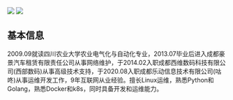 
<img  src="https://github-readme-stats.vercel.app/api?username=ropon&show_icons=true">
<img src="https://github-readme-stats.vercel.app/api/top-langs/?username=ropon">

 
  ## 基本信息
  
  2009.09就读四川农业大学农业电气化与自动化专业，2013.07毕业后进入成都豪景汽车租赁有限责任公司从事网络维护，于2014.02入职成都西维数码科技有限公司(西部数码)从事高级技术支持，于2020.08入职成都乐动信息技术有限公司(咕咚)从事运维开发工作，9年互联网从业经验。擅长Linux运维，熟悉Python和Golang，熟悉Docker和k8s，同时具备开发和运维能力。
